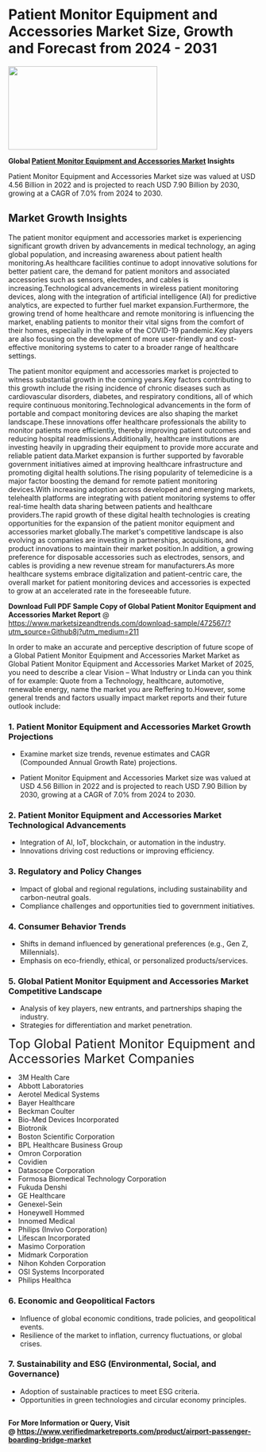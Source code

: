 <H1>Patient Monitor Equipment and Accessories Market Size, Growth and Forecast from 2024 - 2031</H1><img class="aligncenter size-medium wp-image-584254" src="https://thirdeyenews.in/wp-content/uploads/2024/09/Global-Market-Research-300x168.jpeg" alt="" width="300" height="168" /><p><strong>Global&nbsp;<a href="https://www.marketsizeandtrends.com/download-sample/472567/?utm_source=Github8j?utm_medium=211">Patient Monitor Equipment and Accessories Market</a> Insights</strong></p><p>Patient Monitor Equipment and Accessories Market size was valued at USD 4.56 Billion in 2022 and is projected to reach USD 7.90 Billion by 2030, growing at a CAGR of 7.0% from 2024 to 2030.</p><p><h2>Market Growth Insights</h2> <p>The patient monitor equipment and accessories market is experiencing significant growth driven by advancements in medical technology, an aging global population, and increasing awareness about patient health monitoring.As healthcare facilities continue to adopt innovative solutions for better patient care, the demand for patient monitors and associated accessories such as sensors, electrodes, and cables is increasing.Technological advancements in wireless patient monitoring devices, along with the integration of artificial intelligence (AI) for predictive analytics, are expected to further fuel market expansion.Furthermore, the growing trend of home healthcare and remote monitoring is influencing the market, enabling patients to monitor their vital signs from the comfort of their homes, especially in the wake of the COVID-19 pandemic.Key players are also focusing on the development of more user-friendly and cost-effective monitoring systems to cater to a broader range of healthcare settings.</p> <p>The patient monitor equipment and accessories market is projected to witness substantial growth in the coming years.Key factors contributing to this growth include the rising incidence of chronic diseases such as cardiovascular disorders, diabetes, and respiratory conditions, all of which require continuous monitoring.Technological advancements in the form of portable and compact monitoring devices are also shaping the market landscape.These innovations offer healthcare professionals the ability to monitor patients more efficiently, thereby improving patient outcomes and reducing hospital readmissions.Additionally, healthcare institutions are investing heavily in upgrading their equipment to provide more accurate and reliable patient data.Market expansion is further supported by favorable government initiatives aimed at improving healthcare infrastructure and promoting digital health solutions.The rising popularity of telemedicine is a major factor boosting the demand for remote patient monitoring devices.With increasing adoption across developed and emerging markets, telehealth platforms are integrating with patient monitoring systems to offer real-time health data sharing between patients and healthcare providers.The rapid growth of these digital health technologies is creating opportunities for the expansion of the patient monitor equipment and accessories market globally.The market's competitive landscape is also evolving as companies are investing in partnerships, acquisitions, and product innovations to maintain their market position.In addition, a growing preference for disposable accessories such as electrodes, sensors, and cables is providing a new revenue stream for manufacturers.As more healthcare systems embrace digitalization and patient-centric care, the overall market for patient monitoring devices and accessories is expected to grow at an accelerated rate in the foreseeable future.<p><span class=""><strong>Download Full PDF Sample Copy of Global Patient Monitor Equipment and Accessories Market Report</strong> @ <a href="https://www.marketsizeandtrends.com/download-sample/472567/?utm_source=Github8j?utm_medium=211" target="_blank">https://www.marketsizeandtrends.com/download-sample/472567/?utm_source=Github8j?utm_medium=211</a></span></p><p>In order to make an accurate and perceptive description of future scope of a Global&nbsp;Patient Monitor Equipment and Accessories Market Market as Global&nbsp;Patient Monitor Equipment and Accessories Market Market of 2025, you need to describe a clear Vision &ndash; What Industry or Linda can you think of for example: Quote from a Technology, healthcare, automotive, renewable energy, name the market you are Reffering to.However, some general trends and factors usually impact market reports and their future outlook include:</p><h3>1.&nbsp;<strong>Patient Monitor Equipment and Accessories Market Growth Projections</strong></h3><ul><li>Examine market size trends, revenue estimates and CAGR (Compounded Annual Growth Rate) projections.</li><li><p>Patient Monitor Equipment and Accessories Market size was valued at USD 4.56 Billion in 2022 and is projected to reach USD 7.90 Billion by 2030, growing at a CAGR of 7.0% from 2024 to 2030.</p></li></ul><h3>2.&nbsp;<strong>Patient Monitor Equipment and Accessories Market Technological Advancements</strong></h3><ul><li>Integration of AI, IoT, blockchain, or automation in the industry.</li><li>Innovations driving cost reductions or improving efficiency.</li></ul><h3>3.&nbsp;<strong>Regulatory and Policy Changes</strong></h3><ul><li>Impact of global and regional regulations, including sustainability and carbon-neutral goals.</li><li>Compliance challenges and opportunities tied to government initiatives.</li></ul><h3>4.&nbsp;<strong>Consumer Behavior Trends</strong></h3><ul><li>Shifts in demand influenced by generational preferences (e.g., Gen Z, Millennials).</li><li>Emphasis on eco-friendly, ethical, or personalized products/services.</li></ul><h3>5.&nbsp;<strong>Global Patient Monitor Equipment and Accessories Market Competitive Landscape</strong></h3><ul><li>Analysis of key players, new entrants, and partnerships shaping the industry.</li><li>Strategies for differentiation and market penetration.</li></ul><p data-pm-slice="1 1 []"><span style="color: inherit; font-family: inherit; font-size: 25px;">Top Global Patient Monitor Equipment and Accessories Market Companies</span></p><div class="" data-test-id=""><p><li>3M Health Care</li><li> Abbott Laboratories</li><li> Aerotel Medical Systems</li><li> Bayer Healthcare</li><li> Beckman Coulter</li><li> Bio-Med Devices Incorporated</li><li> Biotronik</li><li> Boston Scientific Corporation</li><li> BPL Healthcare Business Group</li><li> Omron Corporation</li><li> Covidien</li><li> Datascope Corporation</li><li> Formosa Biomedical Technology Corporation</li><li> Fukuda Denshi</li><li> GE Healthcare</li><li> Genexel-Sein</li><li> Honeywell Hommed</li><li> Innomed Medical</li><li> Philips (Invivo Corporation)</li><li> Lifescan Incorporated</li><li> Masimo Corporation</li><li> Midmark Corporation</li><li> Nihon Kohden Corporation</li><li> OSI Systems Incorporated</li><li> Philips Healthca</li></p></div><h3>6.&nbsp;<strong>Economic and Geopolitical Factors</strong></h3><ul><li>Influence of global economic conditions, trade policies, and geopolitical events.</li><li>Resilience of the market to inflation, currency fluctuations, or global crises.</li></ul><h3>7.&nbsp;<strong>Sustainability and ESG (Environmental, Social, and Governance)</strong></h3><ul><li>Adoption of sustainable practices to meet ESG criteria.</li><li>Opportunities in green technologies and circular economy principles.</li></ul><h2><strong style="font-size: 14px;">For More Information or Query, Visit @&nbsp;</strong><a style="background-color: #ffffff; font-size: 14px;" href="https://www.marketsizeandtrends.com/report/patient-monitor-equipment-and-accessories-market/" target="_blank">https://www.verifiedmarketreports.com/product/airport-passenger-boarding-bridge-market</a></h2>